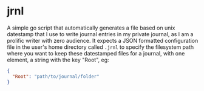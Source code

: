# jrnl

A simple go script that automatically generates a file based on unix 
datestamp that I use to write journal entries in my private journal, as I am 
a prolific writer with zero audience. It expects a JSON formatted 
configuration file in the user's home directory called `.jrnl` to specify 
the filesystem path where you want to keep these datestamped files for a 
journal, with one element, a string with the key "Root", eg:

```json
{
  "Root": "path/to/journal/folder"
}
```